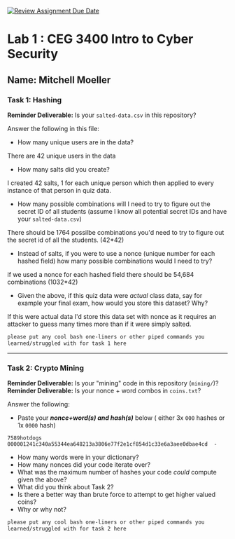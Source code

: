 [![Review Assignment Due Date](https://classroom.github.com/assets/deadline-readme-button-22041afd0340ce965d47ae6ef1cefeee28c7c493a6346c4f15d667ab976d596c.svg)](https://classroom.github.com/a/SPs4PNWX)
# Lab 1 : CEG 3400 Intro to Cyber Security

## Name: Mitchell Moeller

### Task 1: Hashing

**Reminder Deliverable:** Is your `salted-data.csv` in this repository?

Answer the following in this file:

* How many unique users are in the data?

There are 42 unique users in the data

* How many salts did you create?

I created 42 salts, 1 for each unique person which then applied to every instance of that person in quiz data.

* How many possible combinations will I need to try to figure out the secret ID
  of all students (assume I know all potential secret IDs and have your 
  `salted-data.csv`)

There should be 1764 possilbe combinations you'd need to try to figure out the secret id of all the students. (42*42)

* Instead of salts, if you were to use a nonce (unique number for each hashed
  field) how many possible combinations would I need to try?

if we used a nonce for each hashed field there should be 54,684 combinations (1032*42) 

* Given the above, if this quiz data were *actual* class data, say for example
  your final exam, how would you store this dataset?  Why?

If this were actual data I'd store this data set with nonce as it requires an attacker to guess many times more than if it were simply salted. 

```bash
please put any cool bash one-liners or other piped commands you
learned/struggled with for task 1 here
```

---

### Task 2: Crypto Mining

**Reminder Deliverable:** Is your "mining" code in this repository (`mining/`)?
**Reminder Deliverable:** Is your nonce + word combos in `coins.txt`?

Answer the following:

* Paste your ***nonce+word(s) and hash(s)*** below ( either 3x `000` hashes or 1x `0000`
hash)

```
7589hotdogs 000001241c340a55344ea648213a3806e77f2e1cf854d1c33e6a3aee0dbae4cd  -
```

* How many words were in your dictionary?
* How many nonces did your code iterate over?
* What was the maximum number of hashes your code *could* compute given the above?
* What did you think about Task 2?
* Is there a better way than brute force to attempt to get higher valued coins?
* Why or why not?


```bash
please put any cool bash one-liners or other piped commands you
learned/struggled with for task 2 here
```


